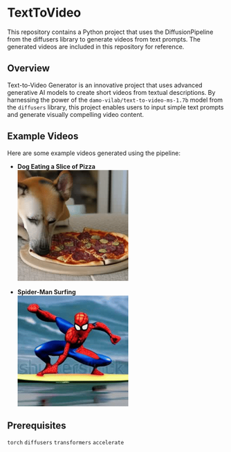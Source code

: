 # TextToVideo
This repository contains a Python project that uses the DiffusionPipeline from the diffusers library to generate videos from text prompts. The generated videos are included in this repository for reference.

## Overview
Text-to-Video Generator is an innovative project that uses advanced generative AI models to create short videos from textual descriptions. By harnessing the power of the `damo-vilab/text-to-video-ms-1.7b` model from the `diffusers` library, this project enables users to input simple text prompts and generate visually compelling video content.

## Example Videos
Here are some example videos generated using the pipeline:

- **Dog Eating a Slice of Pizza**  
  ![Dog Eating Pizza](generated_videos/Dogg_eating_pizza.gif)

- **Spider-Man Surfing**  
  ![Spider man surfing](generated_videos/Spiderman_surfing.gif)

## Prerequisites
`torch` `diffusers` `transformers` `accelerate` 
